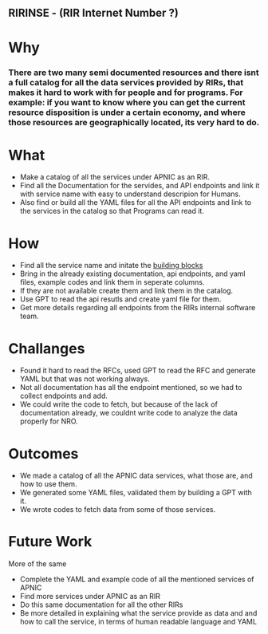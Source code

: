 ## RIRINSE - (RIR Internet Number ?)

# Why
### There are two many semi documented resources and there isnt a full catalog for all the data services provided by RIRs, that makes it hard to work with for people and for programs. For example: if you want to know where you can get the current resource disposition is under a certain economy, and where those resources are geographically located, its very hard to do. 

# What
- Make a catalog of all the services under APNIC as an RIR.
- Find all the Documentation for the servides, and API endpoints and link it with service name with easy to understand descripion for Humans.
- Also find or build all the YAML files for all the API endpoints and link to the services in the catalog so that Programs can read it.

# How
- Find all the service name and initate the [building blocks](https://github.com/datalin/RIRINSE-APNIC57/blob/main/Building%20Blocks/README.md)
- Bring in the already existing documentation, api endpoints, and yaml files, example codes and link them in seperate columns.
- If they are not available create them and link them in the catalog.
- Use GPT to read the api resutls and create yaml file for them.
- Get more details regarding all endpoints from the RIRs internal software team.

# Challanges
- Found it hard to read the RFCs, used GPT to read the RFC and generate YAML but that was not working always.
- Not all documentation has all the endpoint mentioned, so we had to collect endpoints and add.
- We could write the code to fetch, but because of the lack of documentation already, we couldnt write code to analyze the data properly for NRO.

# Outcomes
- We made a catalog of all the APNIC data services, what those are, and how to use them.
- We generated some YAML files, validated them by building a GPT with it.
- We wrote codes to fetch data from some of those services.

# Future Work

More of the same
- Complete the YAML and example code of all the mentioned services of APNIC
- Find more services under APNIC as an RIR
- Do this same documentation for all the other RIRs
- Be more detailed in explaining what the service provide as data and and how to call the service, in terms of human readable language and YAML
